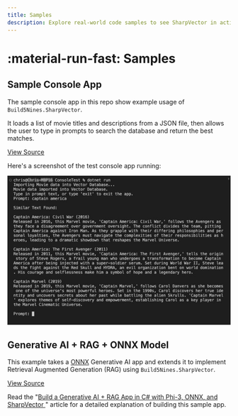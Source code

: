 ```yaml
---
title: Samples
description: Explore real-world code samples to see SharpVector in action. Build search engines, intelligent note apps, and more.
---
```


# :material-run-fast: Samples

## Sample Console App

The sample console app in this repo show example usage of `Build5Nines.SharpVector`.

It loads a list of movie titles and descriptions from a JSON file, then allows the user to type in prompts to search the database and return the best matches.

[View Source](https://github.com/Build5Nines/SharpVector/blob/main/src/ConsoleTest/Program.cs)

Here's a screenshot of the test console app running:

![Screenshot of sample console app in the terminal](../images/samples/build5nines-sharpvector-console-screenshot.jpg)

## Generative AI + RAG + ONNX Model

This example takes a [ONNX](https://onnxruntime.ai/docs/get-started/with-csharp.html) Generative AI app and extends it to implement Retrieval Augmented Generation (RAG) using `Build5Nines.SharpVector`.

[View Source](https://github.com/Build5Nines/SharpVector/blob/main/samples/genai-rag-onnx/Program.cs)

Read the "[Build a Generative AI + RAG App in C# with Phi-3, ONNX, and SharpVector
](https://build5nines.com/build-a-generative-ai-rag-app-in-c-with-phi-3-onnx-and-sharpvector/)" article for a detailed explanation of building this sample app.
